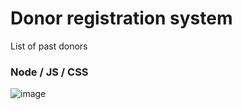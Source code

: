 # Donor registration system

List of past donors


### Node / JS  / CSS

![image](https://user-images.githubusercontent.com/46674942/75124262-e2e09280-568c-11ea-92bc-0697ed1b2f77.png)

